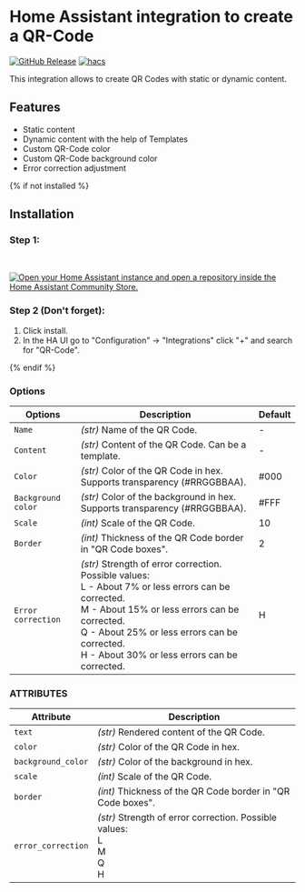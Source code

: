 # Home Assistant integration to create a QR-Code
[![GitHub Release][releases-shield]][releases]
[![hacs][hacsbadge]][hacs]

This integration allows to create QR Codes with static or dynamic content.

## Features
* Static content
* Dynamic content with the help of Templates
* Custom QR-Code color
* Custom QR-Code background color
* Error correction adjustment

{% if not installed %}
## Installation

### Step 1:

<br>

[![Open your Home Assistant instance and open a repository inside the Home Assistant Community Store.](https://my.home-assistant.io/badges/hacs_repository.svg)](https://my.home-assistant.io/redirect/hacs_repository/?owner=DeerMaximum&repository=QR-Code-Generator&category=integration)

### Step 2 (**Don't forget**):

1. Click install.
2. In the HA UI go to "Configuration" -> "Integrations" click "+" and search for "QR-Code".

{% endif %}

### Options

| Options    | Description                            | Default
| ------------ | -------------------------------------- | -------- |
| `Name` | *(str)* Name of the QR Code. | - |
| `Content` | *(str)* Content of the QR Code. Can be a template. | - |
| `Color` | *(str)* Color of the QR Code in hex. Supports transparency (#RRGGBBAA). | #000 |
| `Background color` | *(str)* Color of the background in hex. Supports transparency (#RRGGBBAA). | #FFF |
| `Scale` | *(int)* Scale of the QR Code. | 10 |
| `Border` | *(int)* Thickness of the QR Code border in "QR Code boxes". | 2 |
| `Error correction` | *(str)* Strength of error correction. Possible values: <br> L - About 7% or less errors can be corrected. <br> M - About 15% or less errors can be corrected. <br> Q - About 25% or less errors can be corrected. <br> H - About 30% or less errors can be corrected. | H |

### ATTRIBUTES

| Attribute    | Description                            |
| ------------ | -------------------------------------- |
| `text` | *(str)* Rendered content of the QR Code. |
| `color` | *(str)* Color of the QR Code in hex. |
| `background_color` | *(str)* Color of the background in hex.|
| `scale` | *(int)* Scale of the QR Code. |
| `border` | *(int)* Thickness of the QR Code border in "QR Code boxes". |
| `error_correction` | *(str)* Strength of error correction. Possible values: <br> L<br> M <br> Q  <br> H |

[hacs]: https://hacs.xyz
[hacsbadge]: https://img.shields.io/badge/HACS-Default-41BDF5.svg?style=for-the-badge
[releases-shield]: https://img.shields.io/github/v/release/DeerMaximum/QR-Code-Generator.svg?style=for-the-badge
[releases]: https://github.com/DeerMaximum/QR-Code-Generator/releases
